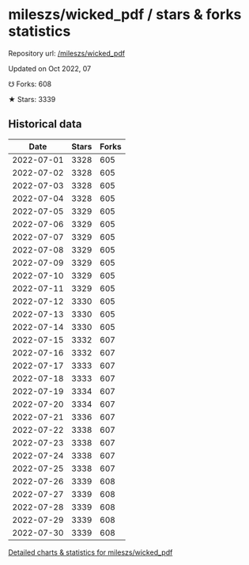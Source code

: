 # mileszs/wicked_pdf / stars & forks statistics

Repository url: [/mileszs/wicked_pdf](https://github.com/mileszs/wicked_pdf)

Updated on Oct 2022, 07

☋ Forks: 608

★ Stars: 3339

## Historical data
| Date | Stars | Forks |
|------|-------|-------|
| 2022-07-01 | 3328 | 605 | 
| 2022-07-02 | 3328 | 605 | 
| 2022-07-03 | 3328 | 605 | 
| 2022-07-04 | 3328 | 605 | 
| 2022-07-05 | 3329 | 605 | 
| 2022-07-06 | 3329 | 605 | 
| 2022-07-07 | 3329 | 605 | 
| 2022-07-08 | 3329 | 605 | 
| 2022-07-09 | 3329 | 605 | 
| 2022-07-10 | 3329 | 605 | 
| 2022-07-11 | 3329 | 605 | 
| 2022-07-12 | 3330 | 605 | 
| 2022-07-13 | 3330 | 605 | 
| 2022-07-14 | 3330 | 605 | 
| 2022-07-15 | 3332 | 607 | 
| 2022-07-16 | 3332 | 607 | 
| 2022-07-17 | 3333 | 607 | 
| 2022-07-18 | 3333 | 607 | 
| 2022-07-19 | 3334 | 607 | 
| 2022-07-20 | 3334 | 607 | 
| 2022-07-21 | 3336 | 607 | 
| 2022-07-22 | 3338 | 607 | 
| 2022-07-23 | 3338 | 607 | 
| 2022-07-24 | 3338 | 607 | 
| 2022-07-25 | 3338 | 607 | 
| 2022-07-26 | 3339 | 608 | 
| 2022-07-27 | 3339 | 608 | 
| 2022-07-28 | 3339 | 608 | 
| 2022-07-29 | 3339 | 608 | 
| 2022-07-30 | 3339 | 608 | 


[Detailed charts & statistics for mileszs/wicked_pdf](https://reviewgithub.com/rep/mileszs/wicked_pdf)

